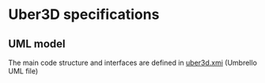 # Uber3D specifications

## UML model

The main code structure and interfaces are defined in [uber3d.xmi](uber3d.xmi) (Umbrello UML file)

